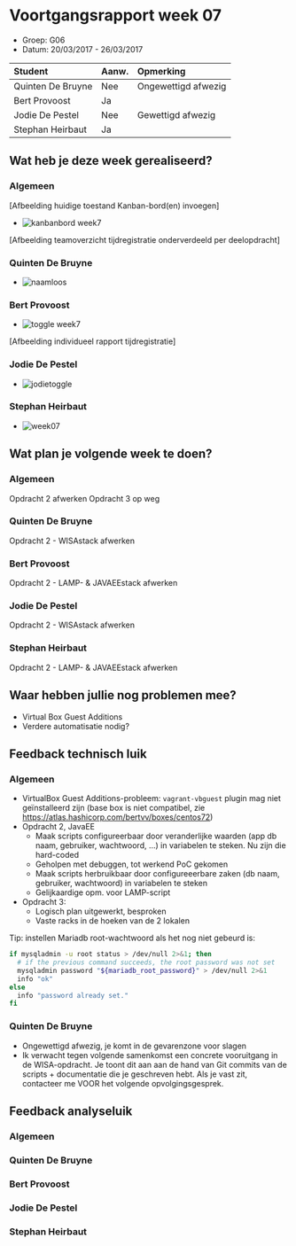 # Voortgangsrapport week 07

* Groep: G06
* Datum: 20/03/2017 - 26/03/2017

| Student  | Aanw. | Opmerking |
| :---     | :---  | :---      |
| Quinten De Bruyne  |  Nee     | Ongewettigd afwezig  |
| Bert Provoost |    Ja   |           |
| Jodie De Pestel |    Nee   | Gewettigd afwezig |
| Stephan Heirbaut  |   Ja    |           |

## Wat heb je deze week gerealiseerd?

### Algemeen

[Afbeelding huidige toestand Kanban-bord(en) invoegen]

*  ![kanbanbord week7](https://cloud.githubusercontent.com/assets/17174277/24348003/7ca67c94-12da-11e7-89f2-dd55b3bddcf4.png)

[Afbeelding teamoverzicht tijdregistratie onderverdeeld per deelopdracht]

### Quinten De Bruyne

* ![naamloos](https://cloud.githubusercontent.com/assets/17174552/24496502/b4db47f6-1538-11e7-98e6-d70a44f43fe9.png)



### Bert Provoost

* ![toggle week7](https://cloud.githubusercontent.com/assets/17174277/24343492/0a02f0ea-12c7-11e7-9506-a90077941764.png)


[Afbeelding individueel rapport tijdregistratie]

### Jodie De Pestel

* ![jodietoggle](https://cloud.githubusercontent.com/assets/17174539/24335148/17e28b20-1278-11e7-92a1-dd24c4302046.png)

### Stephan Heirbaut

* ![week07](https://cloud.githubusercontent.com/assets/17174539/24335075/fcfd8f0e-1276-11e7-95ae-47625cf45d5a.png)

## Wat plan je volgende week te doen?

### Algemeen
Opdracht 2 afwerken
Opdracht 3 op weg
### Quinten De Bruyne 
Opdracht 2 - WISAstack afwerken
### Bert Provoost
Opdracht 2 - LAMP- & JAVAEEstack afwerken
### Jodie De Pestel
Opdracht 2 - WISAstack afwerken
### Stephan Heirbaut
Opdracht 2 - LAMP- & JAVAEEstack afwerken

## Waar hebben jullie nog problemen mee?

* Virtual Box Guest Additions
* Verdere automatisatie nodig?

## Feedback technisch luik

### Algemeen

- VirtualBox Guest Additions-probleem: `vagrant-vbguest` plugin mag niet geïnstalleerd zijn (base box is niet compatibel, zie <https://atlas.hashicorp.com/bertvv/boxes/centos72>)
- Opdracht 2, JavaEE
    - Maak scripts configureerbaar door veranderlijke waarden (app db naam, gebruiker, wachtwoord, ...) in variabelen te steken. Nu zijn die hard-coded
    - Geholpen met debuggen, tot werkend PoC gekomen
    - Maak scripts herbruikbaar door configureeerbare zaken (db naam, gebruiker, wachtwoord) in variabelen te steken
    - Gelijkaardige opm. voor LAMP-script
- Opdracht 3:
    - Logisch plan uitgewerkt, besproken
    - Vaste racks in de hoeken van de 2 lokalen

Tip: instellen Mariadb root-wachtwoord als het nog niet gebeurd is:

```Bash
if mysqladmin -u root status > /dev/null 2>&1; then
  # if the previous command succeeds, the root password was not set
  mysqladmin password "${mariadb_root_password}" > /dev/null 2>&1
  info "ok"
else
  info "password already set."
fi
```

### Quinten De Bruyne 

- Ongewettigd afwezig, je komt in de gevarenzone voor slagen
- Ik verwacht tegen volgende samenkomst een concrete vooruitgang in de WISA-opdracht. Je toont dit aan aan de hand van Git commits van de scripts + documentatie die je geschreven hebt. Als je vast zit, contacteer me VOOR het volgende opvolgingsgesprek.

## Feedback analyseluik

### Algemeen

### Quinten De Bruyne 
### Bert Provoost
### Jodie De Pestel
### Stephan Heirbaut

